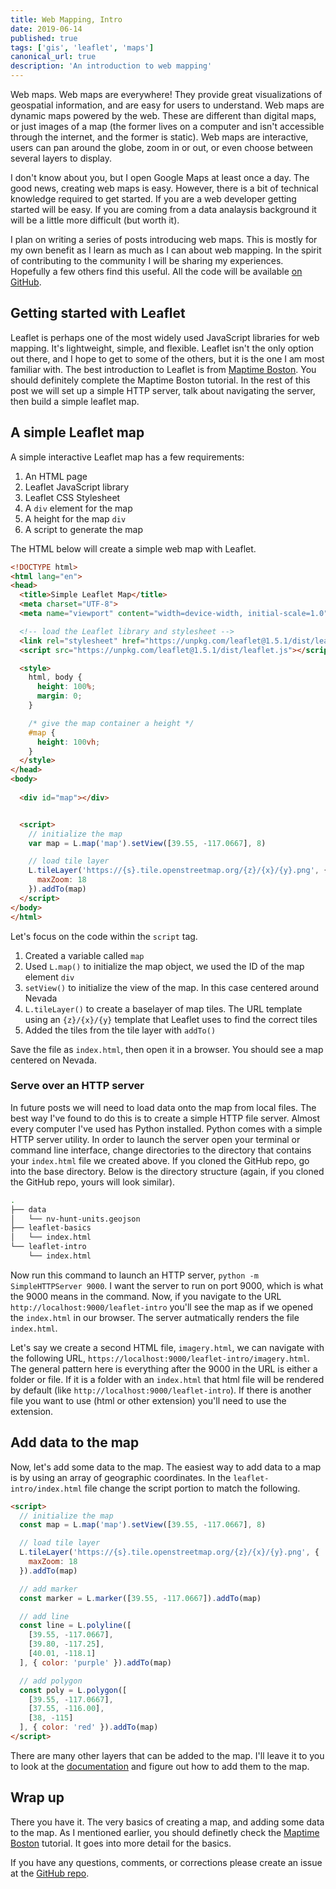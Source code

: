 ```yaml
---
title: Web Mapping, Intro
date: 2019-06-14
published: true
tags: ['gis', 'leaflet', 'maps']
canonical_url: true
description: 'An introduction to web mapping'
---
```


Web maps. Web maps are everywhere! They provide great visualizations of geospatial information, and are easy for users to understand. Web maps are dynamic maps powered by the web. These are different than digital maps, or just images of a map (the former lives on a computer and isn't accessible through the internet, and the former is static). Web maps are interactive, users can pan around the globe, zoom in or out, or even choose between several layers to display.

I don't know about you, but I open Google Maps at least once a day. The good news, creating web maps is easy. However, there is a bit of technical knowledge required to get started. If you are a web developer getting started will be easy. If you are coming from a data analaysis background it will be a little more difficult (but worth it).

I plan on writing a series of posts introducing web maps. This is mostly for my own benefit as I learn as much as I can about web mapping. In the spirit of contributing to the community I will be sharing my experiences. Hopefully a few others find this useful. All the code will be available [on GitHub](https://github.com/kissmygritts/web-mapping).

## Getting started with Leaflet

Leaflet is perhaps one of the most widely used JavaScript libraries for web mapping. It's lightweight, simple, and flexible. Leaflet isn't the only option out there, and I hope to get to some of the others, but it is the one I am most familiar with. The best introduction to Leaflet is from [Maptime Boston](http://maptimeboston.github.io/leaflet-intro/). You should definitely complete the Maptime Boston tutorial. In the rest of this post we will set up a simple HTTP server, talk about navigating the server, then build a simple leaflet map.

## A simple Leaflet map

A simple interactive Leaflet map has a few requirements:

1. An HTML page
2. Leaflet JavaScript library
3. Leaflet CSS Stylesheet
4. A `div` element for the map
5. A height for the map `div`
6. A script to generate the map

The HTML below will create a simple web map with Leaflet.

```html
<!DOCTYPE html>
<html lang="en">
<head>
  <title>Simple Leaflet Map</title>
  <meta charset="UTF-8">
  <meta name="viewport" content="width=device-width, initial-scale=1.0">

  <!-- load the Leaflet library and stylesheet -->
  <link rel="stylesheet" href="https://unpkg.com/leaflet@1.5.1/dist/leaflet.css"/>
  <script src="https://unpkg.com/leaflet@1.5.1/dist/leaflet.js"></script>

  <style>
    html, body {
      height: 100%;
      margin: 0;
    }

    /* give the map container a height */
    #map {
      height: 100vh;
    }
  </style>
</head>
<body>
  
  <div id="map"></div>


  <script>
    // initialize the map
    var map = L.map('map').setView([39.55, -117.0667], 8)

    // load tile layer
    L.tileLayer('https://{s}.tile.openstreetmap.org/{z}/{x}/{y}.png', {
      maxZoom: 18
    }).addTo(map)
  </script>
</body>
</html>
```

Let's focus on the code within the `script` tag. 

1. Created a variable called `map`
2. Used `L.map()` to initialize the map object, we used the ID of the map element `div`
3. `setView()` to initialize the view of the map. In this case centered around Nevada
4. `L.tileLayer()` to create a baselayer of map tiles. The URL template using an `{z}/{x}/{y}` template that Leaflet uses to find the correct tiles
5. Added the tiles from the tile layer with `addTo()`

Save the file as `index.html`, then open it in a browser. You should see a map centered on Nevada. 

### Serve over an HTTP server

In future posts we will need to load data onto the map from local files. The best way I've found to do this is to create a simple HTTP file server. Almost every computer I've used has Python installed. Python comes with a simple HTTP server utility. In order to launch the server open your terminal or command line interface, change directories to the directory that contains your `index.html` file we created above. If you cloned the GitHub repo, go into the base directory. Below is the directory structure (again, if you cloned the GitHub repo, yours will look similar).

```bash
.
├── data
│   └── nv-hunt-units.geojson
├── leaflet-basics
│   └── index.html
└── leaflet-intro
    └── index.html
```

Now run this command to launch an HTTP server, `python -m SimpleHTTPServer 9000`. I want the server to run on port 9000, which is what the 9000 means in the command. Now, if you navigate to the URL `http://localhost:9000/leaflet-intro` you'll see the map as if we opened the `index.html` in our browser. The server autmatically renders the file `index.html`.

Let's say we create a second HTML file, `imagery.html`, we can navigate with the following URL, `https://localhost:9000/leaflet-intro/imagery.html`. The general pattern here is everything after the 9000 in the URL is either a folder or file. If it is a folder with an `index.html` that html file will be rendered by default (like `http://localhost:9000/leaflet-intro`). If there is another file you want to use (html or other extension) you'll need to use the extension. 

## Add data to the map

Now, let's add some data to the map. The easiest way to add data to a map is by using an array of geographic coordinates. In the `leaflet-intro/index.html` file change the script portion to match the following.

```html
<script>
  // initialize the map
  const map = L.map('map').setView([39.55, -117.0667], 8)

  // load tile layer
  L.tileLayer('https://{s}.tile.openstreetmap.org/{z}/{x}/{y}.png', {
    maxZoom: 18
  }).addTo(map)

  // add marker
  const marker = L.marker([39.55, -117.0667]).addTo(map)

  // add line
  const line = L.polyline([
    [39.55, -117.0667],
    [39.80, -117.25],
    [40.01, -118.1]
  ], { color: 'purple' }).addTo(map)

  // add polygon
  const poly = L.polygon([
    [39.55, -117.0667],
    [37.55, -116.00],
    [38, -115]
  ], { color: 'red' }).addTo(map)
</script>
```

There are many other layers that can be added to the map. I'll leave it to you to look at the [documentation](https://leafletjs.com/reference-1.5.0.html#polyline) and figure out how to add them to the map.

## Wrap up

There you have it. The very basics of creating a map, and adding some data to the map. As I mentioned earlier, you should definetly check the [Maptime Boston](http://maptimeboston.github.io/leaflet-intro/) tutorial. It goes into more detail for the basics.

If you have any questions, comments, or corrections please create an issue at the [GitHub repo](https://github.com/kissmygritts/web-mapping).